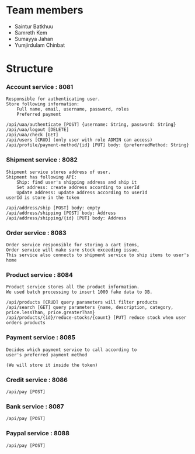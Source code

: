 # Team members
- Saintur Batkhuu
- Samreth Kem
- Sumayya Jahan
- Yumjirdulam Chinbat
# Structure
### Account service : 8081

    Responsible for authenticating user. 
    Store following information:
        Full name, email, username, password, roles
        Preferred payment

    /api/uaa/authenticate [POST] {username: String, password: String}
    /api/uaa/logout [DELETE]
    /api/uaa/check [GET]
    /api/users [CRUD] (only user with role ADMIN can access)
    /api/profile/payment-method/{id} [PUT] body: {preferredMethod: String}


### Shipment service : 8082

    Shipment service stores address of user.
    Shipment has following API:
        Ship: find user's shipping address and ship it
        Set address: create address according to userId
        Update address: update address according to userId
    userId is store in the token

    /api/address/ship [POST] body: empty
    /api/address/shipping [POST] body: Address
    /api/address/shipping/{id} [PUT] body: Address

### Order service : 8083
    
    Order service responsible for storing a cart items,
    Order service will make sure stock exceeding issue,
    This service also connects to shipment service to ship items to user's home

### Product service : 8084
    
    Product service stores all the product information.
    We used batch processing to insert 1000 fake data to DB.

    /api/products [CRUD] query parameters will filter products
    /api/search [GET] query parameters {name, description, category, price.lessThan, price.greaterThan}
    /api/products/{id}/reduce-stocks/{count} [PUT] reduce stock when user orders products

### Payment service : 8085

    Decides which payment service to call according to 
    user's preferred payment method 

    (We will store it inside the token)

### Credit service : 8086
    /api/pay [POST]
### Bank service : 8087
    /api/pay [POST]
### Paypal service : 8088
    /api/pay [POST]
